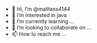 - 👋 Hi, I’m @malitass4144
- 👀 I’m interested in java
- 🌱 I’m currently learning ...
- 💞️ I’m looking to collaborate on ...
- 📫 How to reach me ...

<!---
malitass4144/malitass4144 is a ✨ special ✨ repository because its `README.md` (this file) appears on your GitHub profile.
You can click the Preview link to take a look at your changes.
--->
